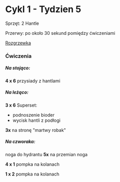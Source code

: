 # Cykl 1 - Tydzien 5

Sprzęt: 2 Hantle

Przerwy: po około 30 sekund pomiędzy ćwiczeniami

[Rozgrzewka](rozgrzewka.md)

### Ćwiczenia

##### Na stojąco:

**4 x 6** przysiady z hantlami

##### Na leżąco:

**3 x 6** Superset:

- podnoszenie bioder  
- wycisk hantli z podłogi

**3x** na stronę "martwy robak"

##### Na czworaka:

noga do hydrantu **5x** na przemian noga

**4 x 1** pompka na kolanach

**1 x 2** pompka na kolanach
